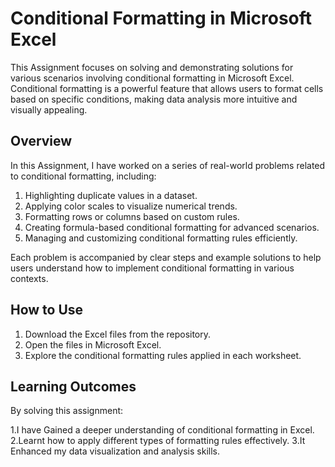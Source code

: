 # Conditional Formatting in Microsoft Excel

This Assignment focuses on solving and demonstrating solutions for various scenarios involving conditional formatting in Microsoft Excel. Conditional formatting is a powerful feature that allows users to format cells based on specific conditions, making data analysis more intuitive and visually appealing.

## Overview

In this Assignment, I have worked on a series of real-world problems related to conditional formatting, including:

1. Highlighting duplicate values in a dataset.
2. Applying color scales to visualize numerical trends.
3. Formatting rows or columns based on custom rules.
4. Creating formula-based conditional formatting for advanced scenarios.
5. Managing and customizing conditional formatting rules efficiently.

Each problem is accompanied by clear steps and example solutions to help users understand how to implement conditional formatting in various contexts.


## How to Use

1. Download the Excel files from the repository.
2. Open the files in Microsoft Excel.
3. Explore the conditional formatting rules applied in each worksheet.

## Learning Outcomes

By solving this assignment:

1.I have Gained a deeper understanding of conditional formatting in Excel.
2.Learnt how to apply different types of formatting rules effectively.
3.It  Enhanced my data visualization and analysis skills.
